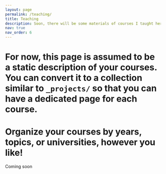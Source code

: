 ```yaml
---
layout: page
permalink: /teaching/
title: Teaching
description: Soon, there will be some materials of courses I taught here
nav: true
nav_order: 6
---
```


# For now, this page is assumed to be a static description of your courses. You can convert it to a collection similar to `_projects/` so that you can have a dedicated page for each course.
# 
# Organize your courses by years, topics, or universities, however you like!

Coming soon